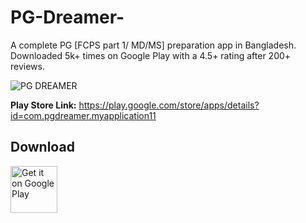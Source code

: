 # PG-Dreamer-

A complete PG [FCPS part 1/ MD/MS] preparation app in Bangladesh. Downloaded 5k+ times on Google Play with a 4.5+ rating after 200+ reviews.

![PG DREAMER](https://user-images.githubusercontent.com/53171337/227793710-adc2816c-99fd-42d2-be06-6ce3466a59f9.png)

**Play Store Link:** https://play.google.com/store/apps/details?id=com.pgdreamer.myapplication11

## Download

[<img src="https://play.google.com/intl/en_us/badges/static/images/badges/en_badge_web_generic.png" alt="Get it on Google Play" height="75">](https://play.google.com/store/apps/details?id=com.pgdreamer.myapplication11)


